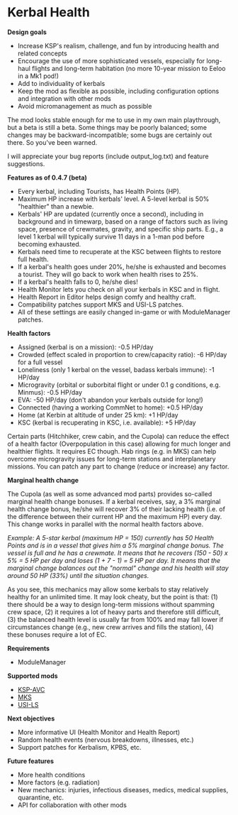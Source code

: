 # Kerbal Health

**Design goals**

- Increase KSP's realism, challenge, and fun by introducing health and related concepts
- Encourage the use of more sophisticated vessels, especially for long-haul flights and long-term habitation (no more 10-year mission to Eeloo in a Mk1 pod!)
- Add to individuality of kerbals
- Keep the mod as flexible as possible, including configuration options and integration with other mods
- Avoid micromanagement as much as possible

The mod looks stable enough for me to use in my own main playthrough, but a beta is still a beta. Some things may be poorly balanced; some changes may be backward-incompatible; some bugs are certainly out there. So you've been warned.

I will appreciate your bug reports (include output_log.txt) and feature suggestions.

**Features as of 0.4.7 (beta)**

- Every kerbal, including Tourists, has Health Points (HP).
- Maximum HP increase with kerbals' level. A 5-level kerbal is 50% "healthier" than a newbie.
- Kerbals' HP are updated (currently once a second), including in background and in timewarp, based on a range of factors such as living space, presence of crewmates, gravity, and specific ship parts. E.g., a level 1 kerbal will typically survive 11 days in a 1-man pod before becoming exhausted.
- Kerbals need time to recuperate at the KSC between flights to restore full health.
- If a kerbal's health goes under 20%, he/she is exhausted and becomes a tourist. They will go back to work when health rises to 25%.
- If a kerbal's health falls to 0, he/she dies!
- Health Monitor lets you check on all your kerbals in KSC and in flight.
- Health Report in Editor helps design comfy and healthy craft.
- Compatibility patches support MKS and USI-LS patches.
- All of these settings are easily changed in-game or with ModuleManager patches.

**Health factors**

- Assigned (kerbal is on a mission): -0.5 HP/day
- Crowded (effect scaled in proportion to crew/capacity ratio): -6 HP/day for a full vessel
- Loneliness (only 1 kerbal on the vessel, badass kerbals immune): -1 HP/day
- Microgravity (orbital or suborbital flight or under 0.1 g conditions, e.g. Minmus): -0.5 HP/day
- EVA: -50 HP/day (don't abandon your kerbals outside for long!)
- Connected (having a working CommNet to home): +0.5 HP/day
- Home (at Kerbin at altitude of under 25 km): +1 HP/day
- KSC (kerbal is recuperating in KSC, i.e. available): +5 HP/day

Certain parts (Hitchhiker, crew cabin, and the Cupola) can reduce the effect of a health factor (Overpopulation in this case) allowing for much longer and healthier flights. It requires EC though. Hab rings (e.g. in MKS) can help overcome microgravity issues for long-term stations and interplanetary missions. You can patch any part to change (reduce or increase) any factor.

**Marginal health change**

The Cupola (as well as some advanced mod parts) provides so-called marginal health change bonuses. If a kerbal receives, say, a 3% marginal health change bonus, he/she will recover 3% of their lacking health (i.e. of the difference between their current HP and the maximum HP) every day. This change works in parallel with the normal health factors above.

*Example: A 5-star kerbal (maximum HP = 150) currently has 50 Health Points and is in a vessel that gives him a 5% marginal change bonus. The vessel is full and he has a crewmate. It means that he recovers (150 - 50) x 5% = 5 HP per day and loses (1 + 7 - 1) = 5 HP per day. It means that the marginal change balances out the "normal" change and his health will stay around 50 HP (33%) until the situation changes.*

As you see, this mechanics may allow some kerbals to stay relatively healthy for an unlimited time. It may look cheaty, but the point is that: (1) there should be a way to design long-term missions without spamming crew space, (2) it requires a lot of heavy parts and therefore still difficult, (3) the balanced health level is usually far from 100% and may fall lower if circumstances change (e.g., new crew arrives and fills the station), (4) these bonuses require a lot of EC.

**Requirements**

- ModuleManager

**Supported mods**

- [KSP-AVC](http://ksp-avc.cybutek.net)
- [MKS](https://github.com/BobPalmer/MKS)
- [USI-LS](https://github.com/BobPalmer/USI-LS)

**Next objectives**

- More informative UI (Health Monitor and Health Report)
- Random health events (nervous breakdowns, illnesses, etc.)
- Support patches for Kerbalism, KPBS, etc.

**Future features**

- More health conditions
- More factors (e.g. radiation)
- New mechanics: injuries, infectious diseases, medics, medical supplies, quarantine, etc.
- API for collaboration with other mods
